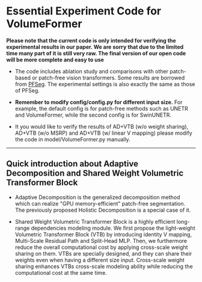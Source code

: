 # Essential Experiment Code for VolumeFormer

**Please note that the current code is only intended for verifying the experimental results in our paper. We are sorry that due to the limited time many part of it is still very raw. The final version of our open code will be more complete and easy to use**

- The code includes ablation study and comparisons with other patch-based or patch-free vision transformers. Some results are borrowed from [PFSeg](https://link.springer.com/chapter/10.1007/978-3-030-87193-2_13). The experimental settings is also exactly the same as those of PFSeg. 

- **Remember to modify config/config.py for different input size.** For example, the default config is for patch-free methods such as UNETR and VolumeFormer, while the second config is for SwinUNETR.

- It you would like to verify the results of AD+VTB (w/o weight sharing), AD+VTB (w/o MSRP) and AD+VTB (w/ linear V mapping) please modify the code in model/VolumeFormer.py manually.

---

## Quick introduction about Adaptive Decomposition and Shared Weight Volumetric Transformer Block

- Adaptive Decomposition is the generalized decomposition method which can realize "GPU memory-efficient" patch-free segmentation. The previously proposed Holistic Decomposition is a special case of it. 

- Shared Weight Volumetric Transformer Block is a highly efficient long-range dependencies modeling module. We first propose the light-weight Volumetric Transformer Block (VTB) by introducing identity V mapping, Multi-Scale Residual Path and Split-Head MLP. Then, we furthermore reduce the overall computational cost by applying cross-scale weight sharing on them. VTBs are specially designed, and they can share their weights even when having a different size input. Cross-scale weight sharing enhances VTBs cross-scale modeling ability while reducing the computational cost at the same time.

